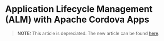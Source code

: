 <properties
   pageTitle="Application Lifecycle Management (ALM) with Apache Cordova Apps | Cordova"
   description="description"
   services="na"
   documentationCenter=""
   authors="kirupa"
   tags=""/>
<tags
   ms.service="na"
   ms.devlang="javascript"
   ms.topic="article"
   ms.tgt_pltfrm="mobile-multiple"
   ms.workload="na"
   ms.date="09/11/2015"
   ms.author="kirupa"/>

# Application Lifecycle Management (ALM) with Apache Cordova Apps

> **NOTE:** This article is depreciated. The new article can be found [here](/articles/develop-apps/alm-cordova.md).
